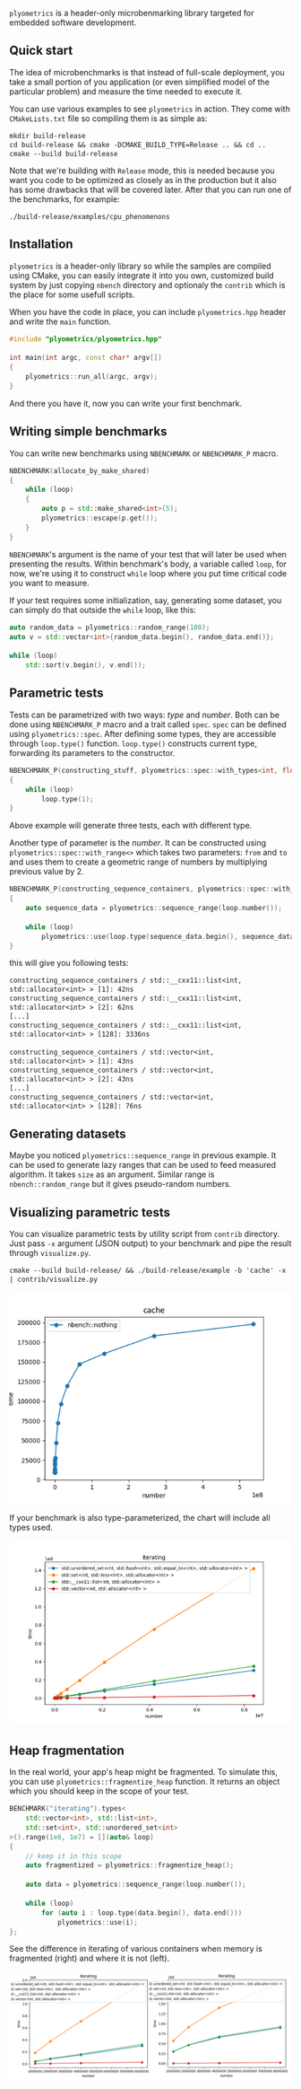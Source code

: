 `plyometrics` is a header-only microbenmarking library targeted for embedded software development.


Quick start
-----------
The idea of microbenchmarks is that instead of full-scale deployment, you take a small portion of you application (or even simplified model of the particular problem) and measure the time needed to execute it.

You can use various examples to see `plyometrics` in action. They come with `CMakeLists.txt` file so compiling them is as simple as:

```
mkdir build-release
cd build-release && cmake -DCMAKE_BUILD_TYPE=Release .. && cd ..
cmake --build build-release
```

Note that we're building with `Release` mode, this is needed because you want you code to be optimized as closely as in the production but it also has some drawbacks that will be covered later. After that you can run one of the benchmarks, for example:

```
./build-release/examples/cpu_phenomenons
```


Installation
------------
`plyometrics` is a header-only library so while the samples are compiled using CMake, you can easily integrate it into you own, customized build system by just copying `nbench` directory and optionaly the `contrib` which is the place for some usefull scripts.

When you have the code in place, you can include `plyometrics.hpp` header and write the `main` function.

```cpp
#include "plyometrics/plyometrics.hpp"

int main(int argc, const char* argv[])
{
    plyometrics::run_all(argc, argv);
}
```

And there you have it, now you can write your first benchmark.


Writing simple benchmarks
-------------------------
You can write new benchmarks using `NBENCHMARK` or `NBENCHMARK_P` macro.

```cpp
NBENCHMARK(allocate_by_make_shared)
{
    while (loop)
    {
        auto p = std::make_shared<int>(5);
        plyometrics::escape(p.get());
    }
}
```

`NBENCHMARK`'s argument is the name of your test that will later be used when presenting the results. Within benchmark's body, a variable called `loop`, for now, we're using it to construct `while` loop where you put time critical code you want to measure.

If your test requires some initialization, say, generating some dataset, you can simply do that outside the `while` loop, like this:

```cpp
auto random_data = plyometrics::random_range(100);
auto v = std::vector<int>{random_data.begin(), random_data.end()};

while (loop)
    std::sort(v.begin(), v.end());
```

Parametric tests
----------------
Tests can be parametrized with two ways: *type* and *number*. Both can be done using `NBENCHMARK_P` macro and a trait called `spec`. `spec` can be defined using `plyometrics::spec`. After defining some types, they are accessible through `loop.type()` function. `loop.type()` constructs current type, forwarding its parameters to the constructor.

```cpp
NBENCHMARK_P(constructing_stuff, plyometrics::spec::with_types<int, float, Widget>)
{
    while (loop)
        loop.type(1);
}
```

Above example will generate three tests, each with different type.

Another type of parameter is the *number*. It can be constructed using `plyometrics::spec::with_range<>` which takes two parameters: `from` and `to` and uses them to create a geometric range of numbers by multiplying previous value by 2.

```cpp
NBENCHMARK_P(constructing_sequence_containers, plyometrics::spec::with_types<std::vector<int>, std::list<int>>::with_range<1, 128>)
{
    auto sequence_data = plyometrics::sequence_range(loop.number());

    while (loop)
        plyometrics::use(loop.type(sequence_data.begin(), sequence_data.end()));
}
```

this will give you following tests:

```
constructing_sequence_containers / std::__cxx11::list<int, std::allocator<int> > [1]: 42ns
constructing_sequence_containers / std::__cxx11::list<int, std::allocator<int> > [2]: 62ns
[...]
constructing_sequence_containers / std::__cxx11::list<int, std::allocator<int> > [128]: 3336ns

constructing_sequence_containers / std::vector<int, std::allocator<int> > [1]: 43ns
constructing_sequence_containers / std::vector<int, std::allocator<int> > [2]: 43ns
[...]
constructing_sequence_containers / std::vector<int, std::allocator<int> > [128]: 76ns
```


Generating datasets
-------------------
Maybe you noticed `plyometrics::sequence_range` in previous example. It can be used to generate lazy ranges that can be used to feed measured algorithm. It takes `size` as an argument. Similar range is `nbench::random_range` but it gives pseudo-random numbers.


Visualizing parametric tests
----------------------------
You can visualize parametric tests by utility script from `contrib` directory. Just pass `-x` argument (JSON output) to your benchmark and pipe the result through `visualize.py`.

```
cmake --build build-release/ && ./build-release/example -b 'cache' -x | contrib/visualize.py
```

![alt visualizing cache benchmark](screenshots/cache.png)

If your benchmark is also type-parameterized, the chart will include all types used.

![alt visualizing iteration benchmark](screenshots/iterating.png)


Heap fragmentation
------------------
In the real world, your app's heap might be fragmented. To simulate this, you can use `plyometrics::fragmentize_heap` function. It returns an object which you should keep in the scope of your test.

```cpp
BENCHMARK("iterating").types<
    std::vector<int>, std::list<int>,
    std::set<int>, std::unordered_set<int>
>().range(1e6, 1e7) = [](auto& loop)
{
    // keep it in this scope
    auto fragmentized = plyometrics::fragmentize_heap();

    auto data = plyometrics::sequence_range(loop.number());

    while (loop)
        for (auto i : loop.type(data.begin(), data.end()))
            plyometrics::use(i);
};
```

See the difference in iterating of various containers when memory is fragmented (right) and where it is not (left).

![alt heap fragmentation](screenshots/fragmentation.png)
